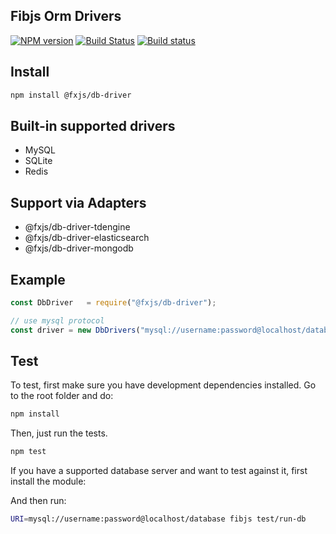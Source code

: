 ## Fibjs Orm Drivers

[![NPM version](https://img.shields.io/npm/v/@fxjs/db-driver.svg)](https://www.npmjs.org/package/@fxjs/db-driver)
[![Build Status](https://travis-ci.org/fxjs-modules/db-driver.svg)](https://travis-ci.org/fxjs-modules/db-driver)
[![Build status](https://ci.appveyor.com/api/projects/status/plarvl262d7279c3?svg=true)](https://ci.appveyor.com/project/richardo2016/db-driver)

## Install

```sh
npm install @fxjs/db-driver
```

## Built-in supported drivers

- MySQL
- SQLite
- Redis

## Support via Adapters

- @fxjs/db-driver-tdengine
- @fxjs/db-driver-elasticsearch
- @fxjs/db-driver-mongodb

## Example

```js
const DbDriver   = require("@fxjs/db-driver");

// use mysql protocol
const driver = new DbDrivers("mysql://username:password@localhost/database");
```
## Test

To test, first make sure you have development dependencies installed. Go to the root folder and do:

```sh
npm install
```

Then, just run the tests.

```sh
npm test
```

If you have a supported database server and want to test against it, first install the module:

And then run:

```sh
URI=mysql://username:password@localhost/database fibjs test/run-db
```